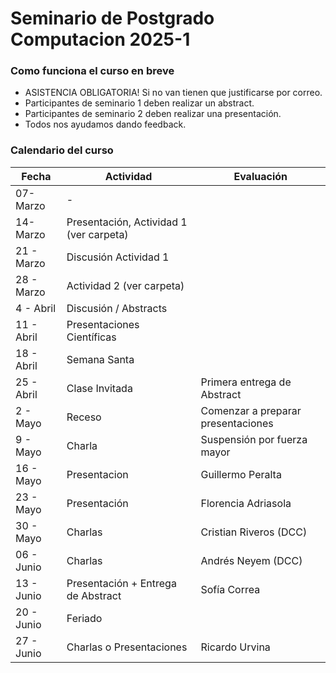 # Seminario de Postgrado Computacion  2025-1

### Como funciona el curso en breve
- ASISTENCIA OBLIGATORIA! Si no van tienen que justificarse por correo.
- Participantes de seminario 1 deben realizar un abstract.
- Participantes de seminario 2 deben realizar una presentación.
- Todos nos ayudamos dando feedback.

  
### Calendario del curso 

|Fecha | Actividad | Evaluación |  
|------|-----------|------------|
|07-Marzo | - ||
|14-Marzo | Presentación, Actividad 1 (ver carpeta) ||
|21 - Marzo| Discusión Actividad 1 ||
|28 - Marzo | Actividad 2 (ver carpeta)||
|4 - Abril | Discusión / Abstracts ||
|11 - Abril | Presentaciones Científicas ||
|18 - Abril | Semana Santa ||
|25 - Abril | Clase Invitada |Primera entrega de Abstract|
|2 - Mayo | Receso |Comenzar a preparar presentaciones|
|9 - Mayo | Charla | Suspensión por fuerza mayor |
|16 - Mayo | Presentacion | Guillermo Peralta|
|23 - Mayo | Presentación | Florencia Adriasola|
|30 - Mayo | Charlas  | Cristian Riveros (DCC)|
|06 - Junio | Charlas | Andrés Neyem (DCC) |
|13 - Junio | Presentación + Entrega de Abstract | Sofía Correa|
|20 - Junio | Feriado ||
|27 - Junio | Charlas o Presentaciones |Ricardo Urvina|





  
